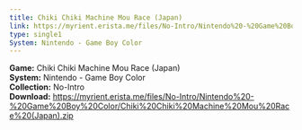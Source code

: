 ```yaml
---
title: Chiki Chiki Machine Mou Race (Japan)
link: https://myrient.erista.me/files/No-Intro/Nintendo%20-%20Game%20Boy%20Color/Chiki%20Chiki%20Machine%20Mou%20Race%20(Japan).zip
type: single1
System: Nintendo - Game Boy Color
---
```

<b>Game:</b> Chiki Chiki Machine Mou Race (Japan)<br>
<b>System:</b> Nintendo - Game Boy Color<br>
<b>Collection:</b> No-Intro<br>
<b>Download:</b> https://myrient.erista.me/files/No-Intro/Nintendo%20-%20Game%20Boy%20Color/Chiki%20Chiki%20Machine%20Mou%20Race%20(Japan).zip